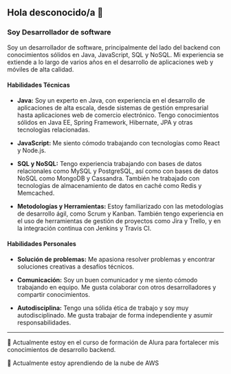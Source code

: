 ## Hola desconocido/a 👋

### Soy Desarrollador de software
Soy un desarrollador de software, principalmente del lado del backend con conocimientos sólidos en Java, JavaScript, SQL y NoSQL. 
Mi experiencia se extiende a lo largo de varios años en el desarrollo de aplicaciones web y móviles de alta calidad.

#### Habilidades Técnicas
- **Java:** Soy un experto en Java, con experiencia en el desarrollo de aplicaciones de alta escala, desde sistemas de gestión empresarial hasta aplicaciones web de comercio electrónico. Tengo conocimientos sólidos en Java EE, Spring Framework, Hibernate, JPA y otras tecnologías relacionadas.

- **JavaScript:** Me siento cómodo trabajando con tecnologías como React y Node.js.

- **SQL y NoSQL:** Tengo experiencia trabajando con bases de datos relacionales como MySQL y PostgreSQL, así como con bases de datos NoSQL como MongoDB y Cassandra. También he trabajado con tecnologías de almacenamiento de datos en caché como Redis y Memcached.

- **Metodologías y Herramientas:** Estoy familiarizado con las metodologías de desarrollo ágil, como Scrum y Kanban. También tengo experiencia en el uso de herramientas de gestión de proyectos como Jira y Trello, y en la integración continua con Jenkins y Travis CI.

#### Habilidades Personales
- **Solución de problemas:** Me apasiona resolver problemas y encontrar soluciones creativas a desafíos técnicos.

- **Comunicación:** Soy un buen comunicador y me siento cómodo trabajando en equipo. Me gusta colaborar con otros desarrolladores y compartir conocimientos.

- **Autodisciplina:** Tengo una sólida ética de trabajo y soy muy autodisciplinado. Me gusta trabajar de forma independiente y asumir responsabilidades.
---

🔭 Actualmente estoy en el curso de formación de Alura para fortalecer mis conocimientos de desarrollo backend.

🌱 Actualmente estoy aprendiendo de la nube de AWS
<!--
**peramon/peramon** is a ✨ _special_ ✨ repository because its `README.md` (this file) appears on your GitHub profile.

Here are some ideas to get you started:

- 🔭 I’m currently working on ...
- 🌱 I’m currently learning ...
- 👯 I’m looking to collaborate on ...
- 🤔 I’m looking for help with ...
- 💬 Ask me about ...
- 📫 How to reach me: ...
- 😄 Pronouns: ...
- ⚡ Fun fact: ...
-->
